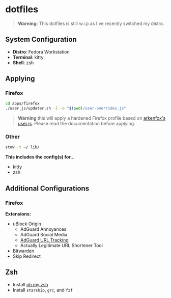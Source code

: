 # dotfiles

> **Warning:** This dotfiles is still w.i.p as I've recently switched my distro.

## System Configuration

- **Distro**: Fedora Workstation
- **Terminal**: kitty
- **Shell**: zsh

## Applying

### Firefox

```bash
cd apps/firefox
./user.js/updater.sh -l -o "$(pwd)/user-overrides.js"
```

> **Warning** this will apply a hardened Firefox profile based on [arkenfox's user.js](https://github.com/arkenfox/user.js).
> Please read the documentation before applying.

### Other

```bash
stow -t ~/ lib/
```

**This includes the config(s) for...**

- kitty
- zsh

## Additional Configurations

### Firefox

**Extensions:**

- uBlock Origin
    - AdGuard Annoyances
    - AdGuard Social Media
    - [AdGuard URL Tracking](https://raw.githubusercontent.com/AdguardTeam/FiltersRegistry/master/filters/filter_17_TrackParam/filter.txt)
    - Actually Legitimate URL Shortener Tool
- Bitwarden
- Skip Redirect

## Zsh

- Install [oh my zsh](https://ohmyz.sh/)
- Install `starship`, `grc`, and `fzf`
